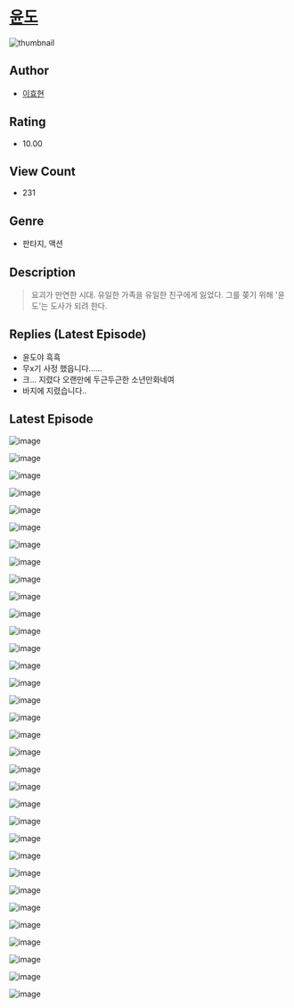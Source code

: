 # [윤도](https://comic.naver.com/challenge/list?titleId=811171)
![thumbnail](https://image-comic.pstatic.net/user_contents_data/challenge_comic/2023/05/25/301777/upload_7221019965476320612_480x623.jpeg)

## Author
- [이효현](https://comic.naver.com/artistTitle?id=301777)

## Rating
- 10.00

## View Count
- 231

## Genre
- 판타지, 액션

## Description
> 요괴가 만연한 시대. 유일한 가족을 유일한 친구에게 잃었다. 그를 쫒기 위해 '윤도'는 도사가 되려 한다.

## Replies (Latest Episode)
- 윤도야 흑흑
- 무x기 사정 했읍니다......
- 크... 지렸다 오랜만에 두근두근한 소년만화네여
- 바지에 지렸습니다..

## Latest Episode
![image](https://image-comic.pstatic.net/user_contents_data/challenge_comic/2023/05/25/301777/upload_7089008196231377200.jpeg)

![image](https://image-comic.pstatic.net/user_contents_data/challenge_comic/2023/05/25/301777/upload_7077517003429327714.jpeg)

![image](https://image-comic.pstatic.net/user_contents_data/challenge_comic/2023/05/25/301777/upload_3559304295976298037.jpeg)

![image](https://image-comic.pstatic.net/user_contents_data/challenge_comic/2023/05/25/301777/upload_7377796935281161573.jpeg)

![image](https://image-comic.pstatic.net/user_contents_data/challenge_comic/2023/05/25/301777/upload_7005690280392406576.jpeg)

![image](https://image-comic.pstatic.net/user_contents_data/challenge_comic/2023/05/25/301777/upload_7293410693585580086.jpeg)

![image](https://image-comic.pstatic.net/user_contents_data/challenge_comic/2023/05/25/301777/upload_3630243678183241573.jpeg)

![image](https://image-comic.pstatic.net/user_contents_data/challenge_comic/2023/05/25/301777/upload_3918469450934871097.jpeg)

![image](https://image-comic.pstatic.net/user_contents_data/challenge_comic/2023/05/25/301777/upload_3689913973164172856.jpeg)

![image](https://image-comic.pstatic.net/user_contents_data/challenge_comic/2023/05/25/301777/upload_7017563906396795440.jpeg)

![image](https://image-comic.pstatic.net/user_contents_data/challenge_comic/2023/05/25/301777/upload_3907212860554831152.jpeg)

![image](https://image-comic.pstatic.net/user_contents_data/challenge_comic/2023/05/25/301777/upload_3472616600323045477.jpeg)

![image](https://image-comic.pstatic.net/user_contents_data/challenge_comic/2023/05/25/301777/upload_7233169375675770213.jpeg)

![image](https://image-comic.pstatic.net/user_contents_data/challenge_comic/2023/05/25/301777/upload_7378084092613638242.jpeg)

![image](https://image-comic.pstatic.net/user_contents_data/challenge_comic/2023/05/25/301777/upload_4051332450874570288.jpeg)

![image](https://image-comic.pstatic.net/user_contents_data/challenge_comic/2023/05/25/301777/upload_3689629194572345445.jpeg)

![image](https://image-comic.pstatic.net/user_contents_data/challenge_comic/2023/05/25/301777/upload_3906419898647262309.jpeg)

![image](https://image-comic.pstatic.net/user_contents_data/challenge_comic/2023/05/25/301777/upload_4063712951901173557.jpeg)

![image](https://image-comic.pstatic.net/user_contents_data/challenge_comic/2023/05/25/301777/upload_3472330529695021360.jpeg)

![image](https://image-comic.pstatic.net/user_contents_data/challenge_comic/2023/05/25/301777/upload_4134924820425356850.jpeg)

![image](https://image-comic.pstatic.net/user_contents_data/challenge_comic/2023/05/25/301777/upload_7077798474181392482.jpeg)

![image](https://image-comic.pstatic.net/user_contents_data/challenge_comic/2023/05/25/301777/upload_3762256340700062564.jpeg)

![image](https://image-comic.pstatic.net/user_contents_data/challenge_comic/2023/05/25/301777/upload_3618704115425948982.jpeg)

![image](https://image-comic.pstatic.net/user_contents_data/challenge_comic/2023/05/25/301777/upload_7363725561612690275.jpeg)

![image](https://image-comic.pstatic.net/user_contents_data/challenge_comic/2023/05/25/301777/upload_3906646419551170914.jpeg)

![image](https://image-comic.pstatic.net/user_contents_data/challenge_comic/2023/05/25/301777/upload_3833462916157629237.jpeg)

![image](https://image-comic.pstatic.net/user_contents_data/challenge_comic/2023/05/25/301777/upload_3977861975785432376.jpeg)

![image](https://image-comic.pstatic.net/user_contents_data/challenge_comic/2023/05/25/301777/upload_7089851316350105909.jpeg)

![image](https://image-comic.pstatic.net/user_contents_data/challenge_comic/2023/05/25/301777/upload_3918754429749637177.jpeg)

![image](https://image-comic.pstatic.net/user_contents_data/challenge_comic/2023/05/25/301777/upload_3775532960798826850.jpeg)

![image](https://image-comic.pstatic.net/user_contents_data/challenge_comic/2023/05/25/301777/upload_7017229664207069489.jpeg)

![image](https://image-comic.pstatic.net/user_contents_data/challenge_comic/2023/05/25/301777/upload_3702864217879623989.jpeg)

![image](https://image-comic.pstatic.net/user_contents_data/challenge_comic/2023/05/25/301777/upload_7017787115911459681.jpeg)
